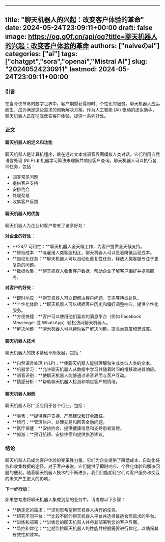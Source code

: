 
---
title: "聊天机器人的兴起：改变客户体验的革命"
date: 2024-05-24T23:09:11+00:00
draft: false
image: https://og.g0f.cn/api/og?title=聊天机器人的兴起：改变客户体验的革命
authors: ["naiveのai"]
categories: ["ai"]
tags: ["chatgpt","sora","openai","Mistral AI"]
slug: "20240524230911"
lastmod: 2024-05-24T23:09:11+00:00
---
### 引言

在当今快节奏的数字世界中，客户期望获得即时、个性化的服务。聊天机器人应运而生，成为满足这些需求的创新解决方案。作为人工智能 (AI) 驱动的虚拟助手，聊天机器人正在彻底改变客户体验，提供一系列好处。

### 正文

#### 聊天机器人的定义和功能

聊天机器人是计算机程序，旨在通过文本或语音界面模拟人类对话。它们利用自然语言处理 (NLP) 和机器学习算法来理解并响应客户查询。聊天机器人可以执行各种任务，包括：

- 回答常见问题
- 提供客户支持
- 安排约会
- 处理交易
- 收集客户反馈

#### 聊天机器人的优势

聊天机器人为企业和客户带来了诸多好处：

**对企业的好处：**

- **24/7 可用性：**聊天机器人全天候工作，为客户提供全天候支持。
- **降低成本：**与雇用人类客服相比，聊天机器人可以显着降低运营成本。
- **自动化任务：**聊天机器人可以自动化重复性任务，释放人类客服专注于更复杂的问题。
- **数据收集：**聊天机器人收集客户数据，帮助企业了解客户偏好并提高服务。

**对客户的好处：**

- **即时响应：**聊天机器人可立即解决客户问题，无需等待或排队。
- **个性化体验：**聊天机器人可以根据客户历史和偏好调整响应，提供个性化服务。
- **方便快捷：**客户可以使用他们喜欢的消息平台（例如 Facebook Messenger 或 WhatsApp）轻松访问聊天机器人。
- **解决问题：**聊天机器人可以帮助客户解决问题，提高满意度和忠诚度。

#### 聊天机器人技术

聊天机器人的技术基础不断发展，包括：

- **自然语言处理 (NLP)：**使聊天机器人能够理解和生成类似人类的文本。
- **机器学习：**允许聊天机器人从数据中学习并随着时间的推移改进其响应。
- **语音识别：**使聊天机器人能够通过语音界面与客户互动。
- **情感分析：**帮助聊天机器人检测和响应客户的情绪。

#### 聊天机器人用例

聊天机器人已广泛应用于各个行业，包括：

- **零售：**提供客户支持、产品建议和订单跟踪。
- **银行：**管理账户、处理交易和回答金融问题。
- **医疗保健：**安排约会、提供健康信息和支持患者监控。
- **旅游：**预订航班、安排住宿和提供旅游建议。

### 结论

聊天机器人已成为客户体验的变革性力量。它们为企业提供了降低成本、自动化任务和收集数据的途径。对于客户来说，它们提供了即时响应、个性化体验和解决问题的便利。随着聊天机器人技术的不断进步，我们只能期待它们对客户服务和交互的未来产生更大的影响。

**下一步行动：**

如果您考虑将聊天机器人集成到您的业务中，请考虑以下步骤：

- **确定您的需求：**识别您希望聊天机器人执行的任务。
- **研究不同平台：**比较不同的聊天机器人平台并选择最适合您需求的平台。
- **训练和部署：**训练您的聊天机器人并将其部署到您的客户界面。
- **监控和优化：**定期监控聊天机器人的性能并根据需要进行优化，以确保其有效性和效率。